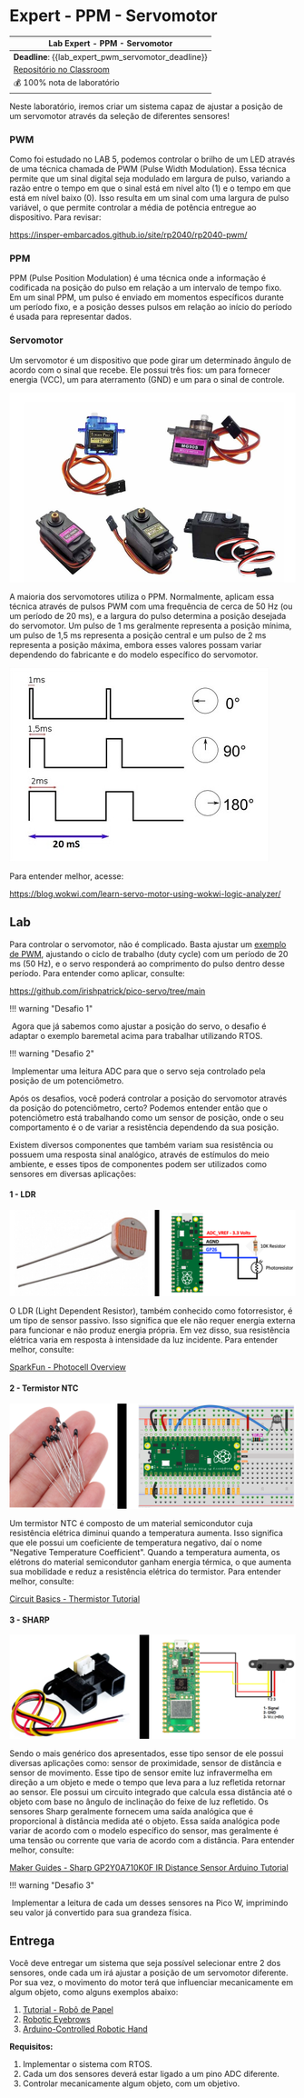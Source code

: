 # Expert - PPM - Servomotor

| Lab Expert - PPM - Servomotor                                |
| ------------------------------------------------------------ |
| **Deadline**: {{lab_expert_pwm_servomotor_deadline}}         |
| [Repositório no Classroom]({{lab_expert_dsp_audio_classroom}}) |
| 💰 100% nota de laboratório                                   |

Neste laboratório, iremos criar um sistema capaz de ajustar a posição de um servomotor através da seleção de diferentes sensores!

### PWM

Como foi estudado no LAB 5, podemos controlar o brilho de um LED através de uma técnica chamada de PWM (Pulse Width Modulation). Essa técnica permite que um sinal digital seja modulado em largura de pulso, variando a razão entre o tempo em que o sinal está em nível alto (1) e o tempo em que está em nível baixo (0). Isso resulta em um sinal com uma largura de pulso variável, o que permite controlar a média de potência entregue ao dispositivo. Para revisar:

https://insper-embarcados.github.io/site/rp2040/rp2040-pwm/

### PPM

PPM (Pulse Position Modulation) é uma técnica onde a informação é codificada na posição do pulso em relação a um intervalo de tempo fixo. Em um sinal PPM, um pulso é enviado em momentos específicos durante um período fixo, e a posição desses pulsos em relação ao início do período é usada para representar dados.

### Servomotor

Um servomotor é um dispositivo que pode girar um determinado ângulo de acordo com o sinal que recebe. Ele possui três fios: um para fornecer energia (VCC), um para aterramento (GND) e um para o sinal de controle.

![Tipos de Servomotor](imgs-ppm-servomotor/Tipos_de_Servomotor.jpg)

A maioria dos servomotores utiliza o PPM. Normalmente, aplicam essa técnica através de pulsos PWM com uma frequência de cerca de 50 Hz (ou um período de 20 ms), e a largura do pulso determina a posição desejada do servomotor. Um pulso de 1 ms geralmente representa a posição mínima, um pulso de 1,5 ms representa a posição central e um pulso de 2 ms representa a posição máxima, embora esses valores possam variar dependendo do fabricante e do modelo específico do servomotor.

![PPM Servomotor](imgs-ppm-servomotor/ppmSERVO.jpg)

Para entender melhor, acesse:

https://blog.wokwi.com/learn-servo-motor-using-wokwi-logic-analyzer/

## Lab

Para controlar o servomotor, não é complicado. Basta ajustar um [exemplo de PWM](https://github.com/raspberrypi/pico-examples/tree/master/pwm/hello_pwm), ajustando o ciclo de trabalho (duty cycle) com um período de 20 ms (50 Hz), e o servo responderá ao comprimento do pulso dentro desse período. Para entender como aplicar, consulte:

https://github.com/irishpatrick/pico-servo/tree/main

!!! warning "Desafio 1"

​	Agora que já sabemos como ajustar a posição do servo, o desafio é adaptar o exemplo baremetal acima para trabalhar utilizando RTOS.

!!! warning "Desafio 2"

​	Implementar uma leitura ADC para que o servo seja controlado pela posição de um potenciômetro.

Após os desafios, você poderá controlar a posição do servomotor através da posição do potenciômetro, certo? Podemos entender então que o potenciômetro está trabalhando como um sensor de posição, onde o seu comportamento é o de variar a resistência dependendo da sua posição.

Existem diversos componentes que também variam sua resistência ou possuem uma resposta sinal analógico, através de estímulos do meio ambiente, e esses tipos de componentes podem ser utilizados como sensores em diversas aplicações:

#### 1 - LDR

![LDR Pico](imgs-ppm-servomotor/ldrPico.png)

O LDR (Light Dependent Resistor), também conhecido como fotorresistor, é um tipo de sensor passivo. Isso significa que ele não requer energia externa para funcionar e não produz energia própria. Em vez disso, sua resistência elétrica varia em resposta à intensidade da luz incidente. Para entender melhor, consulte:

[SparkFun - Photocell Overview](https://learn.sparkfun.com/tutorials/photocell-hookup-guide/photocell-overview)

#### 2 - Termistor NTC

![Termistor](imgs-ppm-servomotor/termistor.jpg)

Um termistor NTC é composto de um material semicondutor cuja resistência elétrica diminui quando a temperatura aumenta. Isso significa que ele possui um coeficiente de temperatura negativo, daí o nome "Negative Temperature Coefficient". Quando a temperatura aumenta, os elétrons do material semicondutor ganham energia térmica, o que aumenta sua mobilidade e reduz a resistência elétrica do termistor. Para entender melhor, consulte:

[Circuit Basics - Thermistor Tutorial](https://www.circuitbasics.com/arduino-thermistor-temperature-sensor-tutorial/)

#### 3 - SHARP

![SHARP SENSOR](imgs-ppm-servomotor/sharpSENSOR.jpg)

Sendo o mais genérico dos apresentados, esse tipo sensor de ele possui diversas aplicações como: sensor de proximidade, sensor de distância e sensor de movimento. Esse tipo de sensor emite luz infravermelha em direção a um objeto e mede o tempo que leva para a luz refletida retornar ao sensor. Ele possui um circuito integrado que calcula essa distância até o objeto com base no ângulo de inclinação do feixe de luz refletido. Os sensores Sharp geralmente fornecem uma saída analógica que é proporcional à distância medida até o objeto. Essa saída analógica pode variar de acordo com o modelo específico do sensor, mas geralmente é uma tensão ou corrente que varia de acordo com a distância. Para entender melhor, consulte:

[Maker Guides - Sharp GP2Y0A710K0F IR Distance Sensor Arduino Tutorial](https://www.makerguides.com/sharp-gp2y0a710k0f-ir-distance-sensor-arduino-tutorial/)

!!! warning "Desafio 3"

​	Implementar a leitura de cada um desses sensores na Pico W, imprimindo seu valor já convertido para sua grandeza física.

## Entrega

Você deve entregar um sistema que seja possível selecionar entre 2 dos sensores, onde cada um irá ajustar a posição de um servomotor diferente. Por sua vez, o movimento do motor terá que influenciar mecanicamente em algum objeto, como alguns exemplos abaixo:

1. [Tutorial - Robô de Papel](https://labdegaragem.com/profiles/blogs/tutorial-robo-de-papel-faca-o-seu-garabot-controlado-por-ir)
2. [Robotic Eyebrows](http://www.pyroelectro.com/tutorials/robotic_eyebrows/)
3. [Arduino-Controlled Robotic Hand](https://www.youtube.com/watch?v=QH8MPCCrpbg)

**Requisitos:**

1. Implementar o sistema com RTOS.
2. Cada um dos sensores deverá estar ligado a um pino ADC diferente.
3. Controlar mecanicamente algum objeto, com um objetivo.